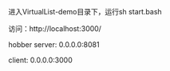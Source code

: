 进入VirtualList-demo目录下，运行sh start.bash

访问：http://localhost:3000/

hobber server: 0.0.0.0:8081

client: 0.0.0.0:3000
